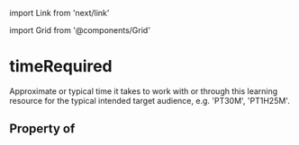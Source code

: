 import Link from 'next/link'
  
import Grid from '@components/Grid'

# timeRequired

Approximate or typical time it takes to work with or through this learning resource for the typical intended target audience, e.g. 'PT30M', 'PT1H25M'.

## Property of



